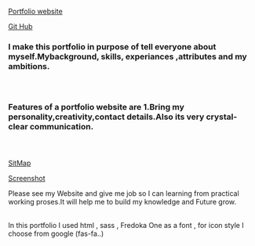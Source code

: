 [Portfolio website](https://gracious-kowalevski-51deae.netlify.app)

[Git Hub](git@github.com:chaitee27/ChaiteeDuttaGuha_T1A2.git)


### I make this portfolio in purpose of tell everyone about myself.Mybackground, skills, experiances ,attributes and my ambitions.<br><br><br>




### Features of a portfolio website are 1.Bring my personality,creativity,contact details.Also its very crystal-clear communication.<br><br><br>


[SitMap](https://github.com/chaitee27/ChaiteeDuttaGuha_T1A2/blob/main/Site%20Map-Portfolio.pdf)

[Screenshot](https://github.com/chaitee27/ChaiteeDuttaGuha_T1A2/blob/main/Presentation%20including%20W%2BMap.pdf)

 Please see my Website and give me job so I can learning from practical working proses.It will help me to build my knowledge and Future grow.



<br>
In this portfolio I used html , sass , Fredoka One as a font , for icon style I choose from google (fas-fa..)

